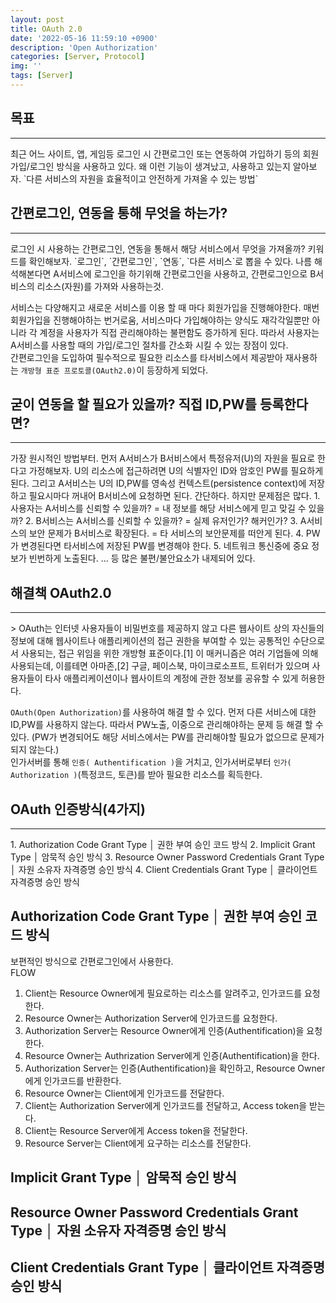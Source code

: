 ```yaml
---
layout: post
title: OAuth 2.0
date: '2022-05-16 11:59:10 +0900'
description: 'Open Authorization'
categories: [Server, Protocol]
img: ''
tags: [Server]
---
```

## 목표
<hr>
최근 어느 사이트, 앱, 게임등 로그인 시 간편로그인 또는 연동하여 가입하기 등의 회원가입/로그인 방식을 사용하고 있다.  
왜 이런 기능이 생겨났고, 사용하고 있는지 알아보자.  
`다른 서비스의 자원을 효율적이고 안전하게 가져올 수 있는 방법`

## 간편로그인, 연동을 통해 무엇을 하는가?
<hr>
로그인 시 사용하는 간편로그인, 연동을 통해서 해당 서비스에서 무엇을 가져올까?
키워드를 확인해보자. `로그인`, `간편로그인`, `연동`, `다른 서비스`로 뽑을 수 있다.  
나름 해석해본다면 A서비스에 로그인을 하기위해 간편로그인을 사용하고, 간편로그인으로 B서비스의 리소스(자원)를 가져와 사용하는것.  

서비스는 다양해지고 새로운 서비스를 이용 할 때 마다 회원가입을 진행해야한다. 매번 회원가입을 진행해야하는 번거로움, 서비스마다 가입해야하는 양식도 재각각일뿐만 아니라 각 계정을 사용자가 직접 관리해야하는 불편함도 증가하게 된다. 따라서 사용자는 A서비스를 사용할 때의 가입/로그인 절차를 간소화 시킬 수 있는 장점이 있다.  
간편로그인을 도입하여 필수적으로 필요한 리소스를 타서비스에서 제공받아 재사용하는 `개방형 표준 프로토콜(OAuth2.0)`이 등장하게 되었다.

## 굳이 연동을 할 필요가 있을까? 직접 ID,PW를 등록한다면?
<hr>
가장 원시적인 방법부터.  
먼저 A서비스가 B서비스에서 특정유저(U)의 자원을 필요로 한다고 가정해보자. U의 리소스에 접근하려면 U의 식별자인 ID와 암호인 PW를 필요하게 된다.  
그리고 A서비스는 U의 ID,PW를 영속성 컨텍스트(persistence context)에 저장하고 필요시마다 꺼내어 B서비스에 요청하면 된다.  
간단하다. 하지만 문제점은 많다.  
1. 사용자는 A서비스를 신뢰할 수 있을까? = 내 정보를 해당 서비스에게 믿고 맞길 수 있을까?
2. B서비스는 A서비스를 신뢰할 수 있을까? = 실제 유저인가? 해커인가?
3. A서비스의 보안 문제가 B서비스로 확장된다. = 타 서비스의 보안문제를 떠안게 된다.
4. PW가 변경된다면 타서비스에 저장된 PW를 변경해야 한다.
5. 네트워크 통신중에 중요 정보가 빈번하게 노출된다.  
... 등 많은 불편/불안요소가 내제되어 있다.  

## 해결책 OAuth2.0
<hr>
> OAuth는 인터넷 사용자들이 비밀번호를 제공하지 않고 다른 웹사이트 상의 자신들의 정보에 대해 웹사이트나 애플리케이션의 접근 권한을 부여할 수 있는 공통적인 수단으로서 사용되는, 접근 위임을 위한 개방형 표준이다.[1] 이 매커니즘은 여러 기업들에 의해 사용되는데, 이를테면 아마존,[2] 구글, 페이스북, 마이크로소프트, 트위터가 있으며 사용자들이 타사 애플리케이션이나 웹사이트의 계정에 관한 정보를 공유할 수 있게 허용한다.

`OAuth(Open Authorization)`를 사용하여 해결 할 수 있다. 먼저 다른 서비스에 대한 ID,PW를 사용하지 않는다. 따라서 PW노출, 이중으로 관리해야하는 문제 등 해결 할 수 있다. (PW가 변경되어도 해당 서비스에서는 PW를 관리해야할 필요가 없으므로 문제가 되지 않는다.)  
인가서버를 통해 `인증( Authentification )`을 거치고, 인가서버로부터 `인가( Authorization )`(특정코드, 토큰)를 받아 필요한 리소스를 획득한다.

## OAuth 인증방식(4가지)
<hr>
1. Authorization Code Grant Type │ 권한 부여 승인 코드 방식
2. Implicit Grant Type │ 암묵적 승인 방식
3. Resource Owner Password Credentials Grant Type │ 자원 소유자 자격증명 승인 방식
4. Client Credentials Grant Type │ 클라이언트 자격증명 승인 방식

## Authorization Code Grant Type │ 권한 부여 승인 코드 방식
보편적인 방식으로 간편로그인에서 사용한다.  
FLOW  
1. Client는 Resource Owner에게 필요로하는 리소스를 알려주고, 인가코드를 요청한다.
2. Resource Owner는 Authorization Server에 인가코드를 요청한다.
3. Authorization Server는 Resource Owner에게 인증(Authentification)을 요청한다.
4. Resource Owner는 Authrization Server에게 인증(Authentification)을 한다.
5. Authorization Server는 인증(Authentification)을 확인하고, Resource Owner에게 인가코드를 반환한다. 
6. Resource Owner는 Client에게 인가코드를 전달한다.
7. Client는 Authorization Server에게 인가코드를 전달하고, Access token을 받는다.
8. Client는 Resource Server에게 Access token을 전달한다.
9. Resource Server는 Client에게 요구하는 리소스를 전달한다.


## Implicit Grant Type │ 암묵적 승인 방식

## Resource Owner Password Credentials Grant Type │ 자원 소유자 자격증명 승인 방식

## Client Credentials Grant Type │ 클라이언트 자격증명 승인 방식




